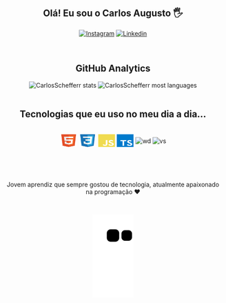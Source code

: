 <div align="center"><br>

## Olá! Eu sou o Carlos Augusto 🖐️



[![Instagram](https://img.shields.io/badge/Instagram-E4405F?style=for-the-badge&logo=instagram&logoColor=white)](https://instagram.com/carloschefferr)
[![Linkedin](https://img.shields.io/badge/LinkedIn-0077B5?style=for-the-badge&logo=linkedin&logoColor=white)](https://www.linkedin.com/in/carlos-augusto-scheffer-magnus-2b9859239/)

<div align"center"><br>
  
  
  ## GitHub Analytics


<img width="530em" src="https://github-readme-stats.vercel.app/api?username=CarlosSchefferr&show_icons=true&theme=dracula" alt="CarlosSchefferr stats"/>
<img width="530em" src="https://github-readme-stats.vercel.app/api/top-langs/?username=CarlosSchefferr&layout=compact&theme=dracula" alt="CarlosSchefferr most languages"/>

  
  </div><br>


## Tecnologias que eu uso no meu dia a dia...

<div align="center" valign="top"><br>

  <img align="center" alt="htm" height="30" width="40" src="https://raw.githubusercontent.com/devicons/devicon/master/icons/html5/html5-original.svg" />
  <img align="center" alt="css" height="30" width="40" src="https://raw.githubusercontent.com/devicons/devicon/master/icons/css3/css3-original.svg" />
  <img align="center" alt="js"  height="30" width="40" src="https://raw.githubusercontent.com/devicons/devicon/master/icons/javascript/javascript-plain.svg" />
  <img align="center" alt="ts"  height="30" width="40" src="https://raw.githubusercontent.com/devicons/devicon/master/icons/typescript/typescript-plain.svg" />
  <img align="center" alt="wd"  height="30" width="40" src="https://cdn.jsdelivr.net/gh/devicons/devicon/icons/windows8/windows8-original.svg" />
  <img align="center" alt="vs"  height="30" width="40" src="https://cdn.jsdelivr.net/gh/devicons/devicon/icons/vscode/vscode-original.svg" />
          
         
  
</div><br>
 
 ##
 <div><br>

  
  Jovem aprendiz que sempre gostou de tecnologia, atualmente apaixonado na programação ❤️
  </div><br>
  
  
  
  ![Snake animation](https://github.com/CarlosSchefferr/CarlosSchefferr/blob/output/github-contribution-grid-snake.svg)
  
  </div>
 

